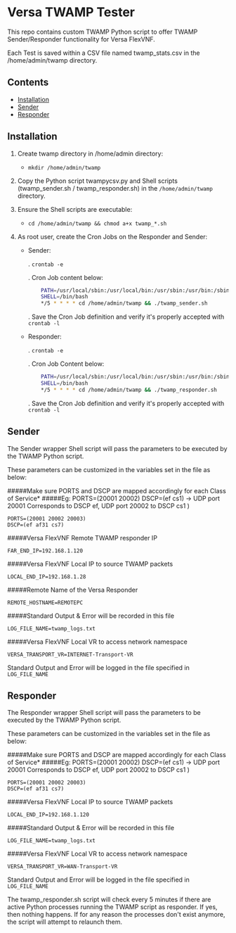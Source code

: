 # Versa TWAMP Tester

This repo contains custom TWAMP Python script to offer TWAMP Sender/Responder functionality for Versa FlexVNF.

Each Test is saved within a CSV file named twamp_stats.csv in the /home/admin/twamp directory.

## Contents

- [Installation](#installation)
- [Sender](#sender)
- [Responder](#responder)


## Installation

1. Create twamp directory in /home/admin directory:
    - `mkdir /home/admin/twamp`

2. Copy the Python script twampycsv.py and Shell scripts (twamp_sender.sh / twamp_responder.sh) in the 
`/home/admin/twamp` directory.

3. Ensure the Shell scripts are executable:
    - `cd /home/admin/twamp && chmod a+x twamp_*.sh`

4. As root user, create the Cron Jobs on the Responder and Sender:

    - Sender:
    
        . `crontab -e`
        
        . Cron Job content below:
        ```bash
            PATH=/usr/local/sbin:/usr/local/bin:/usr/sbin:/usr/bin:/sbin:/bin
            SHELL=/bin/bash
            */5 * * * * cd /home/admin/twamp && ./twamp_sender.sh
        ```
        . Save the Cron Job definition and verify it's properly accepted with `crontab -l`
    
    - Responder:
    
        . `crontab -e`
        
        . Cron Job Content below:
        
        ```bash
            PATH=/usr/local/sbin:/usr/local/bin:/usr/sbin:/usr/bin:/sbin:/bin
            SHELL=/bin/bash
            */5 * * * * cd /home/admin/twamp && ./twamp_responder.sh
        ```
        
        . Save the Cron Job definition and verify it's properly accepted with `crontab -l`

## Sender

The Sender wrapper Shell script will pass the parameters to be executed by the TWAMP Python script.

These parameters can be customized in the variables set in the file as below:

#####Make sure PORTS and DSCP are mapped accordingly for each Class of Service*
#####Eg: PORTS=(20001 20002) DSCP=(ef cs1) -> UDP port 20001 Corresponds to DSCP ef, UDP port 20002 to DSCP cs1 )
```
PORTS=(20001 20002 20003)
DSCP=(ef af31 cs7)
```

#####Versa FlexVNF Remote TWAMP responder IP
```
FAR_END_IP=192.168.1.120
```

#####Versa FlexVNF Local IP to source TWAMP packets
```
LOCAL_END_IP=192.168.1.28
```

#####Remote Name of the Versa Responder
```
REMOTE_HOSTNAME=REMOTEPC
```

#####Standard Output & Error will be recorded in this file
```
LOG_FILE_NAME=twamp_logs.txt
```

#####Versa FlexVNF Local VR to access network namespace
```
VERSA_TRANSPORT_VR=INTERNET-Transport-VR
```

Standard Output and Error will be logged in the file specified in `LOG_FILE_NAME`


## Responder

The Responder wrapper Shell script will pass the parameters to be executed by the TWAMP Python script.

These parameters can be customized in the variables set in the file as below:

#####Make sure PORTS and DSCP are mapped accordingly for each Class of Service*
#####Eg: PORTS=(20001 20002) DSCP=(ef cs1) -> UDP port 20001 Corresponds to DSCP ef, UDP port 20002 to DSCP cs1 )
```
PORTS=(20001 20002 20003)
DSCP=(ef af31 cs7)
```

#####Versa FlexVNF Local IP to source TWAMP packets
```
LOCAL_END_IP=192.168.1.120
```

#####Standard Output & Error will be recorded in this file
```
LOG_FILE_NAME=twamp_logs.txt
```

#####Versa FlexVNF Local VR to access network namespace
```
VERSA_TRANSPORT_VR=WAN-Transport-VR
```

Standard Output and Error will be logged in the file specified in `LOG_FILE_NAME`

The twamp_responder.sh script will check every 5 minutes if there are active Python processes running the TWAMP 
script as responder. If yes, then nothing happens. If for any reason the processes don't exist anymore, the script will 
attempt to relaunch them.